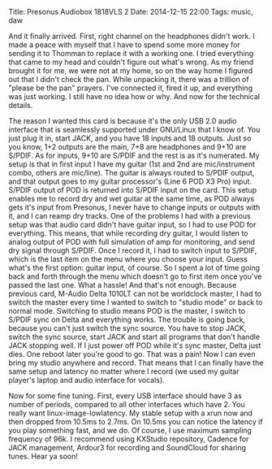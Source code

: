 Title: Presonus Audiobox 1818VLS 2
Date: 2014-12-15 22:00
Tags: music, daw


And it finally arrived. First, right channel on the headphones didn't work. I
made a peace with myself that I have to spend some more money for sending it to
Thomman to replace it with a working one. I tried everything that came to my
head and couldn't figure out what's wrong. As my friend brought it for me, we
were not at my home, so on the way home I figured out that I didn't check the
pan. While unpacking it, there was a trillion of "please be the pan" prayers.
I've connected it, fired it up, and everything was just working. I still have
no idea how or why. And now for the technical details.

The reason I wanted this card is because it's the only USB 2.0 audio interface
that is seamlessly supported under GNU/Linux that I know of. You just plug it
in, start JACK, and you have 18 inputs and 18 outputs. Just so you know, 1+2
outputs are the main, 7+8 are headphones and 9+10 are S/PDIF. As for inputs,
9+10 are S/PDIF and the rest is as it's numerated. My setup is that in first
input I have my guitar (1st and 2nd are mic/instrument combo, others are
mic/line). The guitar is always routed to S/PDIF output, and that output goes
to my guitar processor's (Line 6 POD X3 Pro) input. S/PDIF output of POD is
returned into S/PDIF input on the card. This setup enables me to record dry and
wet guitar at the same time, as POD always gets it's input from Presonus, I
never have to change inputs or outputs with it, and I can reamp dry tracks. One
of the problems I had with a previous setup was that audio card didn't have
guitar input, so I had to use POD for everything. This means, that while
recording dry guitar, I would listen to analog output of POD with full
simulation of amp for monitoring, and send dry signal through S/PDIF. Once I
record it, I had to switch input to S/PDIF, which is the last item on the menu
where you choose your input. Guess what's the first option: guitar input, of
course. So I spent a lot of time going back and forth through the menu which
doesn't go to first item once you've passed the last one. What a hassle! And
that's not enough. Because previous card, M-Audio Delta 1010LT can not be
worldclock master, I had to switch the master every time I wanted to switch to
"studio mode" or back to normal mode. Switching to studio means POD is the
master, I switch to S/PDIF sync on Delta and everything works. The trouble is
going back, because you can't just switch the sync source. You have to stop
JACK, switch the sync source, start JACK and start all programs that don't
handle JACK stopping well. If I just power off POD while it's sync master,
Delta just dies. One reboot later you're good to go. That was a pain! Now I can
even bring my studio anywhere and record. That means that I can finally have
the same setup and latency no matter where I record (we used my guitar player's
laptop and audio interface for vocals).

Now for some fine tuning. First, every USB interface should have 3 as number of
periods, compared to all other interfaces which have 2. You really want
linux-image-lowlatency. My stable setup with a xrun now and then dropped from
10.5ms to 2.7ms. On 10.5ms you can notice the latency if you play something
fast, and we do. Of course, I use maximum sampling frequency of 96k. I
recommend using KXStudio repository, Cadence for JACK management, Ardour3 for
recording and SoundCloud for sharing tunes. Hear ya soon!
